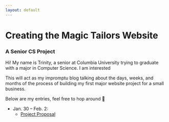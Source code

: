 ```yaml
---
layout: default
---
```


# Creating the Magic Tailors Website

### A Senior CS Project

Hi! My name is Trinity, a senior at Columbia University trying to graduate with a major in Computer Science. I am interested

This will act as my impromptu blog talking about the days, weeks, and months of the process of building my first major website project for a small business.

Below are my entries, feel free to hop around 🤎

- Jan. 30 – Feb. 2:
  - [Project Proposal](./pages/project-proposal.html)
